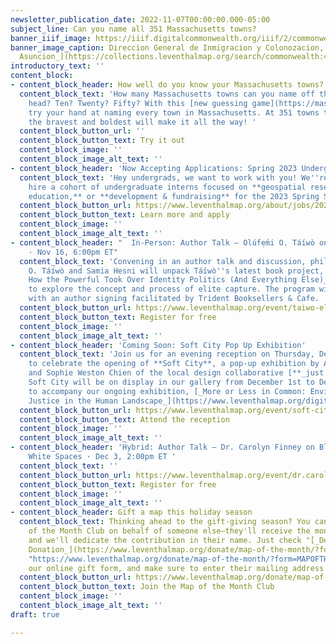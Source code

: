 ```yaml
---
newsletter_publication_date: 2022-11-07T00:00:00.000-05:00
subject_line: Can you name all 351 Massachusetts towns?
banner_iiif_image: https://iiif.digitalcommonwealth.org/iiif/2/commonwealth:4m90fm122/4232,962,2263,878/1200,/0/default.jpg
banner_image_caption: Direccion General de Inmigracion y Colonozacion, [_Plano de
  Asuncion_](https://collections.leventhalmap.org/search/commonwealth:4m90fm11s) \[1900-1906\]
introductory_text: ''
content_block:
- content_block_header: How well do you know your Massachusetts towns?
  content_block_text: 'How many Massachusetts towns can you name off the top of your
    head? Ten? Twenty? Fifty? With this [new guessing game](https://mass-towns-challenge.glitch.me/),
    try your hand at naming every town in Massachusetts. At 351 towns total, only
    the bravest and boldest will make it all the way! '
  content_block_button_url: ''
  content_block_button_text: Try it out
  content_block_image: ''
  content_block_image_alt_text: ''
- content_block_header: 'Now Accepting Applications: Spring 2023 Undergraduate Internships  '
  content_block_text: 'Hey undergrads, we want to work with you! We''re looking to
    hire a cohort of undergraduate interns focused on **geospatial research, K-12
    education,** or **development & fundraising** for the 2023 Spring Semester. '
  content_block_button_url: https://www.leventhalmap.org/about/jobs/2023-spring-internships/
  content_block_button_text: Learn more and apply
  content_block_image: ''
  content_block_image_alt_text: ''
- content_block_header: "  In-Person: Author Talk — Olúfẹ́mi O. Táíwò on Elite Capture
    · Nov 16, 6:00pm ET"
  content_block_text: 'Convening in an author talk and discussion, philosophers Olúfẹ́mi
    O. Táíwò and Samia Hesni will unpack Táíwò''s latest book project, [_Elite Capture:
    How the Powerful Took Over Identity Politics (And Everything Else)_](https://www.haymarketbooks.org/books/1867-elite-capture)_,_
    to explore the concept and process of elite capture. The program will conclude
    with an author signing facilitated by Trident Booksellers & Cafe. '
  content_block_button_url: https://www.leventhalmap.org/event/taiwo-elite-capture/
  content_block_button_text: Register for free
  content_block_image: ''
  content_block_image_alt_text: ''
- content_block_header: 'Coming Soon: Soft City Pop Up Exhibition'
  content_block_text: 'Join us for an evening reception on Thursday, December 1st
    to celebrate the opening of **Soft City**, a pop-up exhibition by Amanda Ugorji
    and Sophie Weston Chien of the local design collaborative [**_just practice_**](https://justpractice.work/).
    Soft City will be on display in our gallery from December 1st to December 28th
    to accompany our ongoing exhibition, [_More or Less in Common: Environment and
    Justice in the Human Landscape_](https://www.leventhalmap.org/digital-exhibitions/more-or-less-in-common/).'
  content_block_button_url: https://www.leventhalmap.org/event/soft-city-opening/
  content_block_button_text: Attend the reception
  content_block_image: ''
  content_block_image_alt_text: ''
- content_block_header: 'Hybrid: Author Talk — Dr. Carolyn Finney on Black Faces,
    White Spaces · Dec 3, 2:00pm ET '
  content_block_text: ''
  content_block_button_url: https://www.leventhalmap.org/event/dr.carolyn-finney-black-faces-white-spaces-reimagining-the-relationship-of-african-americans-to-the-great-outdoors/
  content_block_button_text: Register for free
  content_block_image: ''
  content_block_image_alt_text: ''
- content_block_header: Gift a map this holiday season
  content_block_text: Thinking ahead to the gift-giving season? You can join our Map
    of the Month Club on behalf of someone else—they'll receive the monthly map postcards,
    and we'll dedicate the contribution in their name. Just check "[_Dedicate this
    Donation_](https://www.leventhalmap.org/donate/map-of-the-month/?form=MAPOFTHEMONTH
    "https://www.leventhalmap.org/donate/map-of-the-month/?form=MAPOFTHEMONTH")" in
    our online gift form, and make sure to enter their mailing address.
  content_block_button_url: https://www.leventhalmap.org/donate/map-of-the-month/
  content_block_button_text: Join the Map of the Month Club
  content_block_image: ''
  content_block_image_alt_text: ''
draft: true

---
```

